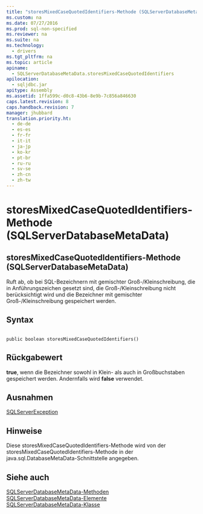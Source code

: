 ```yaml
---
title: "storesMixedCaseQuotedIdentifiers-Methode (SQLServerDatabaseMetaData)"
ms.custom: na
ms.date: 07/27/2016
ms.prod: sql-non-specified
ms.reviewer: na
ms.suite: na
ms.technology: 
  - drivers
ms.tgt_pltfrm: na
ms.topic: article
apiname: 
  - SQLServerDatabaseMetaData.storesMixedCaseQuotedIdentifiers
apilocation: 
  - sqljdbc.jar
apitype: Assembly
ms.assetid: 1ffa599c-d0c8-43b6-8e9b-7c856a846630
caps.latest.revision: 8
caps.handback.revision: 7
manager: jhubbard
translation.priority.ht: 
  - de-de
  - es-es
  - fr-fr
  - it-it
  - ja-jp
  - ko-kr
  - pt-br
  - ru-ru
  - sv-se
  - zh-cn
  - zh-tw
---
```

# storesMixedCaseQuotedIdentifiers-Methode (SQLServerDatabaseMetaData)
    
## storesMixedCaseQuotedIdentifiers\-Methode \(SQLServerDatabaseMetaData\)  
 Ruft ab, ob bei SQL\-Bezeichnern mit gemischter Groß\-\/Kleinschreibung, die in Anführungszeichen gesetzt sind, die Groß\-\/Kleinschreibung nicht berücksichtigt wird und die Bezeichner mit gemischter Groß\-\/Kleinschreibung gespeichert werden.  
  
## Syntax  
  
```  
  
public boolean storesMixedCaseQuotedIdentifiers()  
```  
  
## Rückgabewert  
 **true**, wenn die Bezeichner sowohl in Klein\- als auch in Großbuchstaben gespeichert werden. Andernfalls wird **false** verwendet.  
  
## Ausnahmen  
 [SQLServerException](../content/SQLServerException-Class.md)  
  
## Hinweise  
 Diese storesMixedCaseQuotedIdentifiers\-Methode wird von der storesMixedCaseQuotedIdentifiers\-Methode in der java.sql.DatabaseMetaData\-Schnittstelle angegeben.  
  
## Siehe auch  
 [SQLServerDatabaseMetaData-Methoden](../content/SQLServerDatabaseMetaData-Methods.md)   
 [SQLServerDatabaseMetaData-Elemente](../content/SQLServerDatabaseMetaData-Members.md)   
 [SQLServerDatabaseMetaData-Klasse](../content/SQLServerDatabaseMetaData-Class.md)  
  
  